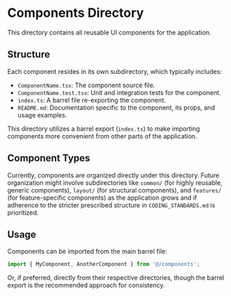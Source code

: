 # Components Directory

This directory contains all reusable UI components for the application.

## Structure

Each component resides in its own subdirectory, which typically includes:

-   `ComponentName.tsx`: The component source file.
-   `ComponentName.test.tsx`: Unit and integration tests for the component.
-   `index.ts`: A barrel file re-exporting the component.
-   `README.md`: Documentation specific to the component, its props, and usage examples.

This directory utilizes a barrel export (`index.ts`) to make importing components more convenient from other parts of the application.

## Component Types

Currently, components are organized directly under this directory. Future organization might involve subdirectories like `common/` (for highly reusable, generic components), `layout/` (for structural components), and `features/` (for feature-specific components) as the application grows and if adherence to the stricter prescribed structure in `CODING_STANDARDS.md` is prioritized.

## Usage

Components can be imported from the main barrel file:

```typescript
import { MyComponent, AnotherComponent } from '@/components';
```

Or, if preferred, directly from their respective directories, though the barrel export is the recommended approach for consistency. 